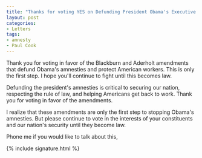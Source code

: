 ```yaml
---
title: "Thanks for voting YES on Defunding President Obama's Executive Amnesty"
layout: post
categories:
- Letters
tags:
- amnesty
- Paul Cook
---
```


Thank you for voting in favor of the Blackburn and Aderholt amendments that defund Obama's amnesties and protect American workers. This is only the first step. I hope you'll continue to fight until this becomes law.

Defunding the president's amnesties is critical to securing our nation, respecting the rule of law, and helping Americans get back to work. Thank you for voting in favor of the amendments.

I realize that these amendments are only the first step to stopping Obama's amnesties. But please continue to vote in the interests of your constituents and our nation's security until they become law.

Phone me if you would like to talk about this,

{% include signature.html %}
